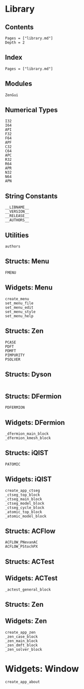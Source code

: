 # Library

## Contents

```@contents
Pages = ["library.md"]
Depth = 2
```

## Index

```@index
Pages = ["library.md"]
```

## Modules

```@docs
ZenGui
```

## Numerical Types

```@docs
I32
I64
API
F32
F64
APF
C32
C64
APC
R32
R64
APR
N32
N64
APN
```

## String Constants

```@docs
__LIBNAME__
__VERSION__
__RELEASE__
__AUTHORS__
```

## Utilities

```@docs
authors
```

## Structs: Menu

```docs
FMENU
```

## Widgets: Menu

```@docs
create_menu
set_menu_file
set_menu_edit
set_menu_style
set_menu_help
```

## Structs: Zen

```@docs
PCASE
PDFT
PDMFT
PIMPURITY
PSOLVER
```

## Structs: Dyson

```@docs
```

## Structs: DFermion

```@docs
PDFERMION
```

## Widgets: DFermion

```@docs
_dfermion_main_block
_dfermion_kmesh_block
```

## Structs: iQIST

```@docs
PATOMIC
```

## Widgets: iQIST

```@docs
create_app_ctseg
_ctseg_top_block
_ctseg_main_block
_ctseg_model_block
_ctseg_cycle_block
_atomic_top_block
_atomic_model_block
```

## Structs: ACFlow

```@docs
ACFLOW_PNevanAC
ACFLOW_PStochPX
```

## Structs: ACTest

## Widgets: ACTest

```@docs
_actest_general_block
```

## Structs: Zen

## Widgets: Zen

```@docs
create_app_zen
_zen_case_block
_zen_main_block
_zen_dmft_block
_zen_solver_block
```

# Widgets: Window

```@docs
create_app_about
```
